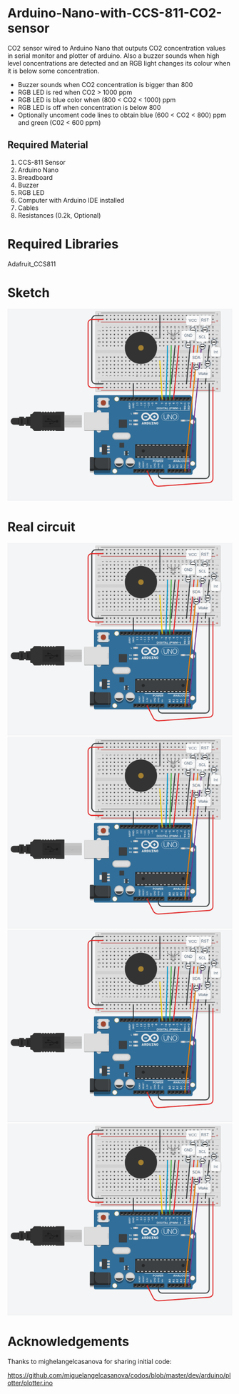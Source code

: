 # Arduino-Nano-with-CCS-811-CO2-sensor

CO2 sensor wired to Arduino Nano that outputs CO2 concentration values in serial monitor and plotter of arduino. Also a buzzer sounds when high level concentrations are detected and an RGB light changes its colour when it is below some concentration.

+ Buzzer sounds when CO2 concentration is bigger than 800
+ RGB LED is red when CO2 > 1000 ppm
+ RGB LED is blue color when (800 < CO2 < 1000) ppm 
+ RGB LED is off when concentration is below 800
+ Optionally uncoment code lines to obtain blue (600 < CO2 < 800) ppm and green (C02 < 600 ppm) 

## Required Material 

1. CCS-811 Sensor
2. Arduino Nano
3. Breadboard
4. Buzzer
5. RGB LED
6. Computer with Arduino IDE installed 
7. Cables
8. Resistances (0.2k, Optional)

# Required Libraries 
Adafruit_CCS811

# Sketch

![alt text](https://github.com/tonibois/Arduino-Nano-with-CCS-811-CO2-sensor/blob/main/Sketch.png)

# Real circuit

![alt text](https://github.com/tonibois/Arduino-Nano-with-CCS-811-CO2-sensor/blob/main/Sketch.png)
![alt text](https://github.com/tonibois/Arduino-Nano-with-CCS-811-CO2-sensor/blob/main/Sketch.png)
![alt text](https://github.com/tonibois/Arduino-Nano-with-CCS-811-CO2-sensor/blob/main/Sketch.png)
![alt text](https://github.com/tonibois/Arduino-Nano-with-CCS-811-CO2-sensor/blob/main/Sketch.png)


# Acknowledgements
Thanks to mighelangelcasanova for sharing initial code:

https://github.com/miguelangelcasanova/codos/blob/master/dev/arduino/plotter/plotter.ino 
